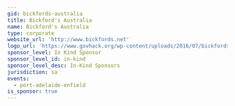 ```yaml
---
gid: bickfords-australia
title: Bickford's Australia
name: Bickford's Australia
type: corporate
website_url: 'http://www.bickfords.net'
logo_url: 'https://www.govhack.org/wp-content/uploads/2016/07/bickfords.png'
sponsor_level: In Kind Sponsor
sponsor_level_id: in-kind
sponsor_level_desc: In-Kind Sponsors
jurisdiction: sa
events:
  - port-adelaide-enfield
is_sponsor: true
---
```

